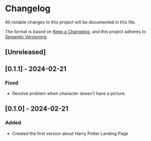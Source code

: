 # Changelog

All notable changes to this project will be documented in this file.

The format is based on [Keep a Changelog](https://keepachangelog.com/en/1.0.0/),
and this project adheres to [Semantic Versioning](https://semver.org/spec/v2.0.0.html).

## [Unreleased]

## [0.1.1] - 2024-02-21

### Fixed

- Resolve problem when character doesn't have a picture.

## [0.1.0] - 2024-02-21

### Added

- Created the first version about Harry Potter Landing Page